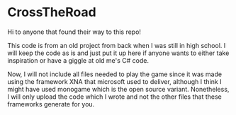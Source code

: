 # CrossTheRoad

Hi to anyone that found their way to this repo!

This code is from an old project from back when I was still in high school.
I will keep the code as is and just put it up here if anyone wants to either 
take inspiration or have a giggle at old me's C# code.

Now, I will not include all files needed to play the game since it was made using the
framework XNA that microsoft used to deliver, although I think I might have used monogame
which is the open source variant. Nonetheless, I will only upload the code which I wrote and
not the other files that these frameworks generate for you.
